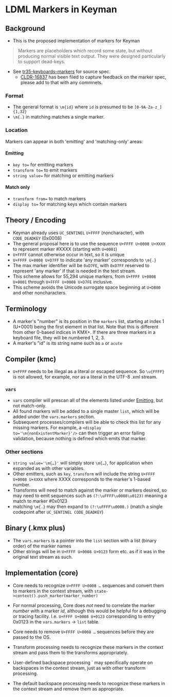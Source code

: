 # LDML Markers in Keyman

## Background

- This is the proposed implementation of markers for Keyman

> Markers are placeholders which record some state, but without producing normal visible text output. They were designed particularly to support dead-keys.

- See [tr35-keyboards-markers][] for source spec.
    - [CLDR-16837][] has been filed to capture feedback on the marker spec, please add to that with any commnets.

### Format

- The general format is `\m{id}` where `id` is presumed to be `[0-9A-Za-z_]{1,32}`
- `\m{.}` in matching matches a single marker.

### Location

Markers can appear in both 'emitting' and 'matching-only' areas:

#### Emitting

- `key to=` for emitting markers
- `transform to=` to emit markers
- `string value=` for matching or emitting markers

#### Match only

- `transform from=` to match markers
- `display to=` for matching keys which contain markers

## Theory / Encoding

- Keyman already uses `UC_SENTINEL` `U+FFFF` (noncharacter), with `CODE_DEADKEY` (0x0008)
- The general proposal here is to use the sequence `U+FFFF U+0008 U+XXXX` to represent marker #XXXX (starting with `U+0001`)
- `U+FFFF` cannot otherwise occur in text, so it is unique
- `U+FFFF U+0008 U+D7FF` to indicate 'any marker'  corresponds to `\m{.}`
- The max marker identifier will be `0xD7FE`, with `0xD7FF` reserved to represent 'any marker' if that is needed in the text stream.
- This scheme allows for 55,294 unique markers, from `U+FFFF U+0008 U+0001` through `U+FFFF U+0008 U+D7FE` inclusive.
- This scheme avoids the Unicode surrogate space beginning at `U+D800` and other noncharacters.

## Terminology
- A marker's "number" is its position in the `markers` list, starting at index 1 (U+0001) being the first element in that list.
Note that this is different from other 0-based indices in KMX+. If there are three markers in a keyboard file, they will be numbered 1, 2, 3.
- A marker's "id" is its string name such as `a` or `acute`

## Compiler (kmc)

- `U+FFFF` needs to be illegal as a literal or escaped sequence. So `\u{FFFF}` is not allowed, for example, nor as a literal in the UTF-8 .xml stream.

### `vars`

- `vars` compiler will prescan all of the elements listed under [Emitting](#emitting), but not match-only.
- All found markers will be added to a single master `list`, which will be added under the `vars.markers` section.
- Subsequent processes/compilers will be able to check this list for any missing markers. For example, a `<display to='\m{nonExistentMarker}'/>` can then trigger an error failing validation, because nothing is defined which emits that marker.

### Other sections

- `string value='\m{…}'` will simply store `\m{…}`, for application when expanded as with other variables.
- Other emitters, such as `key`, `transform` will include the string `U+FFFF U+0008 U+XXXX` where XXXX corresponds to the marker's 1-based number.
- Transforms will need to match against the marker or markers desired, so may need to emit sequences such as `(?:\uFFFF\u0008\u0123)` meaning a match to marker #0x0123
- matching `\m{.}` may then expand to `(?:\uFFFF\u0008.)` (match a single codepoint after `UC_SENTINEL CODE_DEADKEY`)

## Binary (.kmx plus)

- The `vars.markers` is a pointer into the `list` section with a list (binary order) of the marker names
- Other strings will be in `U+FFFF U+0008 U+0123` form etc. as if it was in the original text stream as such.

## Implementation (core)

- Core needs to recognize `U+FFFF U+0008 …` sequences and convert them to markers in the context stream, with `state->context().push_marker(marker_number)`
- For normal processing, Core does _not_ need to correlate the marker _number_ with a marker _id_, although this would be helpful for a debugging or tracing facility.  I.e. `U+FFFF U+0008 U+0123` corresponding to entry 0x0123 in the `vars.markers` -> `list` table.
- Core needs to remove `U+FFFF U+0008 …` sequences before they are passed to the OS.

- Transform processing needs to recognize these markers in the context stream and pass them to the transforms appropriately.
- User-defined backspace processing `<transform type="backspace"/> may specifically operate on backspaces in the context stream, just as with other transform processing.
- The default backspace processing needs to recognize these markers in the context stream and remove them as appropriate.


[tr35-keyboards-markers]: https://github.com/unicode-org/cldr/blob/keyboard-preview/docs/ldml/tr35-keyboards.md#markers
[CLDR-16837]: https://unicode-org.atlassian.net/browse/CLDR-16837
